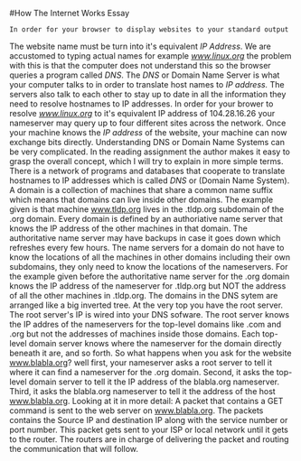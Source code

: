 #How The Internet Works Essay

	In order for your browser to display websites to your standard output
The website name must be turn into it's equivalent *IP Address*. We are 
accustomed to typing actual names for example *www.linux.org* the problem 
with this is that the computer does not understand this so the browser 
queries a program called *DNS*. The *DNS* or Domain Name Server is what your
computer talks to in order to translate host names to *IP address.* 
The servers also talk to each other to stay up to date in all the information
they need to resolve hostnames to IP addresses. In order for your brower to 
resolve *www.linux.org* to it's equivalent IP address of 104.28.16.26 your 
nameserver may query up to four different sites across the network. Once
your machine knows the *IP address* of the website, your machine can now 
exchange bits directly.
	Understanding DNS or Domain Name Systems can be very complicated.
In the reading assignment the author makes it easy to grasp the overall 
concept, which I will try to explain in more simple terms. There is a 
network of programs and databases that cooperate to translate hostnames
to IP addresses which is called *DNS* or (Domain Name System). A domain 
is a collection of machines that share a common name suffix which means 
that domains can live inside other domains. The example given is that
machine www.tldp.org lives in the .tldp.org subdomain of the .org domain.
Every domain is defined by an authoriative name server that knows the IP
address of the other machines in that domain. The authoritative name server
may have backups in case it goes down which refreshes every few hours. 
	The name servers for a domain do not have to know the locations of
all the machines in other domains including their own subdomains, they only
need to know the locations of the nameservers. For the example given before
the authoritative name server for the .org domain knows the IP address of 
the nameserver for .tldp.org but NOT the address of all the other machines 
in .tldp.org. The domains in the DNS sytem are arranged like a big inverted
tree. At the very top you have the root server. The root server's IP is
wired into your DNS sofware. The root server knows the IP addres of the 
nameservers for the top-level domains like .com and .org but not the 
addresses of machines inside those domains. Each top-level domain server
knows where the nameserver for the domain directly beneath it are, and
so forth.
	So what happens when you ask for the website www.blabla.org? 
well first, your nameserver asks a root server to tell it where it can 
find a nameserver for the .org domain. Second, it asks the top-level domain
server to tell it the IP address of the blabla.org nameserver. Third, it 
asks the blabla.org nameserver to tell it the address of the host 
www.blabla.org.
	Looking at it in more detail: A packet that contains a GET 
command is sent to the web server on www.blabla.org. The packets contains
the Source IP and destination IP along with the service number or port
number. This packet gets sent to your ISP or local network until it gets
to the router. The routers are in charge of delivering the packet and routing
the communication that will follow. 
